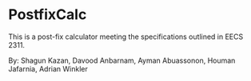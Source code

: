 # PostfixCalc

This is a post-fix calculator meeting the specifications outlined in EECS 2311.

By: Shagun Kazan, Davood Anbarnam, Ayman Abuassonon, Houman Jafarnia, Adrian Winkler
